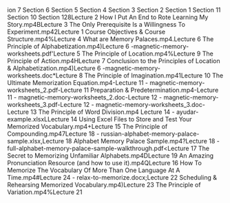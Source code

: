 ion 7	Section 6	Section 5	Section 4	Section 3	Section 2	Section 1
Section 11
Section 10
Section 128Lecture 2 How I Put An End to Rote Learning My Story.mp4BLecture 3 The Only Prerequisite Is a Willingness To Experiment.mp42Lecture 1 Course Objectives & Course Structure.mp4%Lecture 4 What are Memory Palaces.mp4.Lecture 6 The Principle of Alphabetization.mp4)Lecture 6 -magnetic-memory-worksheets.pdf'Lecture 5 The Principle of Location.mp4%Lecture 9 The Principle of Action.mp4HLecture 7 Conclusion to the Principles of Location & Alphabetization.mp4)Lecture 6 -magnetic-memory-worksheets.doc*Lecture 8 The Principle of Imagination.mp41Lecture 10 The Ultimate Memorization Equation.mp4-Lecture 11 - magnetic-memory-worksheets_2.pdf-Lecture 11 Preparation & Predetermination.mp4-Lecture 11 - magnetic-memory-worksheets_2.doc-Lecture 12 - magnetic-memory-worksheets_3.pdf-Lecture 12 - magnetic-memory-worksheets_3.doc-Lecture 13 The Principle of Word Division.mp4 Lecture 14 - ayudar-example.xlsxLLecture 14 Using Excel Files to Store and Test Your Memorized Vocabulary.mp4+Lecture 15 The Principle of Compounding.mp47Lecture 18 - russian-alphabet-memory-palace-sample.xlsx,Lecture 18 Alphabet Memory Palace Sample.mp4?Lecture 18 - full-alphabet-memory-palace-sample-walkthrough.pdf<Lecture 17 The Secret to Memorizing Unfamiliar Alphabets.mp4DLecture 19 An Amazing Pronunciation Resource (and how to use it).mp4QLecture 16 How To Memorize The Vocabulary Of More Than One Language At A Time.mp4#Lecture 24 - relax-to-memorize.docx;Lecture 22 Scheduling & Rehearsing Memorized Vocabulary.mp4)Lecture 23 The Principle of Variation.mp4%Lecture 21 